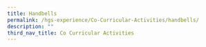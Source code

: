 ```yaml
---
title: Handbells
permalink: /hgs-experience/Co-Curricular-Activities/handbells/
description: ""
third_nav_title: Co Curricular Activities
---
```

